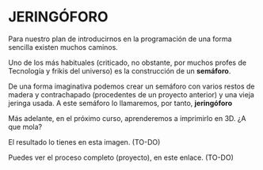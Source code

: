 # **JERINGÓFORO**

Para nuestro plan de introducirnos en la programación de una forma sencilla existen muchos caminos.  

Uno de los más habituales (criticado, no obstante, por muchos profes de Tecnología y frikis del universo) es la construcción de un **semáforo**.  

De una forma imaginativa podemos crear un semáforo con varios restos de madera y contrachapado (procedentes de un proyecto anterior) y una vieja jeringa usada. A este semáforo lo llamaremos, por tanto, **jeringóforo**

Más adelante, en el próximo curso, aprenderemos a imprimirlo en 3D. ¿A que mola?

El resultado lo tienes en esta imagen. (TO-DO)  

Puedes ver el proceso completo (proyecto), en este enlace. (TO-DO)
